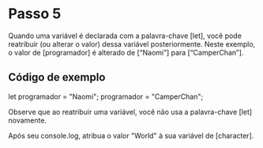 # Passo 5

Quando uma variável é declarada com a palavra-chave [let], você pode reatribuir (ou alterar o valor) dessa variável posteriormente. Neste exemplo, o valor de [programador] é alterado de [“Naomi”] para [“CamperChan”].

## Código de exemplo

let programador = "Naomi";
programador = "CamperChan";

Observe que ao reatribuir uma variável, você não usa a palavra-chave [let] novamente.

Após seu console.log, atribua o valor "World" à sua variável de [character].